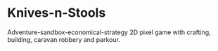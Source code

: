 # Knives-n-Stools
Adventure-sandbox-economical-strategy 2D pixel game with crafting, building, caravan robbery and parkour.
